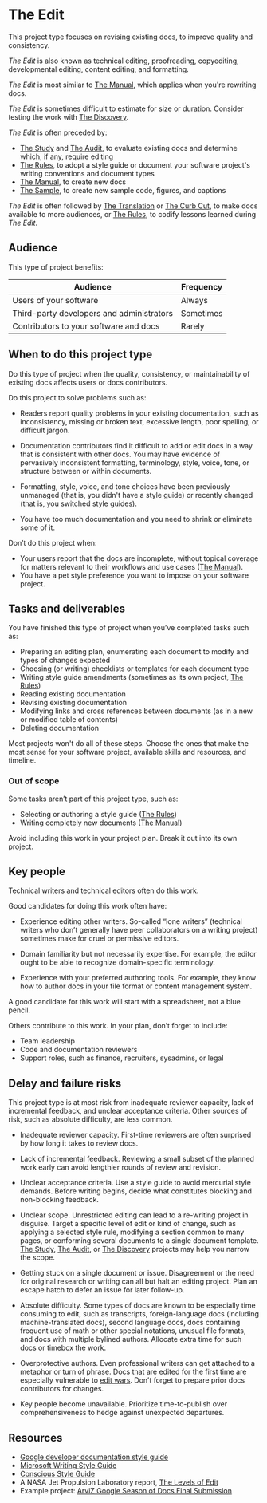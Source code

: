 # The Edit

This project type focuses on revising existing docs, to improve quality and consistency.

_The Edit_ is also known as technical editing, proofreading, copyediting, developmental editing, content editing, and formatting.

_The Edit_ is most similar to [The Manual](./manual.md), which applies when you're rewriting docs.

_The Edit_ is sometimes difficult to estimate for size or duration.
Consider testing the work with [The Discovery](./discovery.md).

_The Edit_ is often preceded by:

- [The Study](./study.md) and [The Audit](./audit.md), to evaluate existing docs and determine which, if any, require editing
- [The Rules](./rules.md), to adopt a style guide or document your software project's writing conventions and document types
- [The Manual](./manual.md), to create new docs
- [The Sample](./sample.md), to create new sample code, figures, and captions

_The Edit_ is often followed by [The Translation](./translation.md) or [The Curb Cut](./curb_cut.md), to make docs available to more audiences, or [The Rules](./rules.md), to codify lessons learned during _The Edit_.

## Audience

This type of project benefits:

<table>
  <thead>
    <tr>
      <th>Audience</th>
      <th>Frequency</th>
    </tr>
  </thead>
  <tbody>
    <tr>
      <td>Users of your software</td>
      <td>Always</td>
    </tr>
    <tr>
      <td>Third-party developers and administrators</td>
      <td>Sometimes</td>
    </tr>
    <tr>
      <td>Contributors to your software and docs</td>
      <td>Rarely</td>
    </tr>
  </tbody>
</table>

## When to do this project type

Do this type of project when the quality, consistency, or maintainability of existing docs affects users or docs contributors.

Do this project to solve problems such as:

- Readers report quality problems in your existing documentation, such as inconsistency, missing or broken text, excessive length, poor spelling, or difficult jargon.

- Documentation contributors find it difficult to add or edit docs in a way that is consistent with other docs.
  You may have evidence of pervasively inconsistent formatting, terminology, style, voice, tone, or structure between or within documents.

- Formatting, style, voice, and tone choices have been previously unmanaged (that is, you didn't have a style guide) or recently changed (that is, you switched style guides).

- You have too much documentation and you need to shrink or eliminate some of it.

Don’t do this project when:

- Your users report that the docs are incomplete, without topical coverage for matters relevant to their workflows and use cases ([The Manual](./manual.md)).
- You have a pet style preference you want to impose on your software project.

## Tasks and deliverables

You have finished this type of project when you’ve completed tasks such as:

- Preparing an editing plan, enumerating each document to modify and types of changes expected
- Choosing (or writing) checklists or templates for each document type
- Writing style guide amendments (sometimes as its own project, [The Rules](./rules.md))
- Reading existing documentation
- Revising existing documentation
- Modifying links and cross references between documents (as in a new or modified table of contents)
- Deleting documentation

Most projects won't do all of these steps.
Choose the ones that make the most sense for your software project, available skills and resources, and timeline.

### Out of scope

Some tasks aren’t part of this project type, such as:

- Selecting or authoring a style guide ([The Rules](./rules.md))
- Writing completely new documents ([The Manual](./manual.md))

Avoid including this work in your project plan.
Break it out into its own project.

## Key people

Technical writers and technical editors often do this work.

Good candidates for doing this work often have:

- Experience editing other writers.
  So-called “lone writers” (technical writers who don’t generally have peer collaborators on a writing project) sometimes make for cruel or permissive editors.

- Domain familiarity but not necessarily expertise.
  For example, the editor ought to be able to recognize domain-specific terminology.

- Experience with your preferred authoring tools.
  For example, they know how to author docs in your file format or content management system.

A good candidate for this work will start with a spreadsheet, not a blue pencil.

Others contribute to this work. In your plan, don’t forget to include:

- Team leadership
- Code and documentation reviewers
- Support roles, such as finance, recruiters, sysadmins, or legal

## Delay and failure risks

This project type is at most risk from inadequate reviewer capacity, lack of incremental feedback, and unclear acceptance criteria.
Other sources of risk, such as absolute difficulty, are less common.

- Inadequate reviewer capacity.
  First-time reviewers are often surprised by how long it takes to review docs.

- Lack of incremental feedback.
  Reviewing a small subset of the planned work early can avoid lengthier rounds of review and revision.

- Unclear acceptance criteria.
  Use a style guide to avoid mercurial style demands.
  Before writing begins, decide what constitutes blocking and non-blocking feedback.

- Unclear scope.
  Unrestricted editing can lead to a re-writing project in disguise.
  Target a specific level of edit or kind of change, such as applying a selected style rule, modifying a section common to many pages, or conforming several documents to a single document template.
  [The Study](./study.md), [The Audit](./audit.md), or [The Discovery](./discovery.md) projects may help you narrow the scope.

- Getting stuck on a single document or issue.
  Disagreement or the need for original research or writing can all but halt an editing project.
  Plan an escape hatch to defer an issue for later follow-up.

- Absolute difficulty.
  Some types of docs are known to be especially time consuming to edit, such as transcripts, foreign-language docs (including machine-translated docs), second language docs, docs containing frequent use of math or other special notations, unusual file formats, and docs with multiple bylined authors.
  Allocate extra time for such docs or timebox the work.

- Overprotective authors.
  Even professional writers can get attached to a metaphor or turn of phrase.
  Docs that are edited for the first time are especially vulnerable to [edit wars](https://en.wiktionary.org/wiki/edit_war).
  Don’t forget to prepare prior docs contributors for changes.

- Key people become unavailable.
  Prioritize time-to-publish over comprehensiveness to hedge against unexpected departures.

## Resources

- [Google developer documentation style guide](https://developers.google.com/style)
- [Microsoft Writing Style Guide](https://learn.microsoft.com/en-us/style-guide/welcome/)
- [Conscious Style Guide](https://consciousstyleguide.com/)
- A NASA Jet Propulsion Laboratory report, [The Levels of Edit](https://ntrs.nasa.gov/citations/19800011701)
- Example project: [ArviZ Google Season of Docs Final Submission](https://docs.google.com/document/d/1hdQEyE2LQSzoyuXUhEOQN-oIwng1MY5uBNImaBV26zY/edit?tab=t.0)
